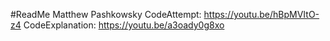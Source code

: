 #ReadMe
Matthew Pashkowsky
CodeAttempt: https://youtu.be/hBpMVItO-z4
CodeExplanation: https://youtu.be/a3oady0g8xo

